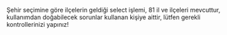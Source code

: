 Şehir seçimine göre ilçelerin geldiği select işlemi, 81 il ve ilçeleri mevcuttur, kullanımdan doğabilecek sorunlar kullanan kişiye aittir, lütfen gerekli kontrollerinizi yapınız!
